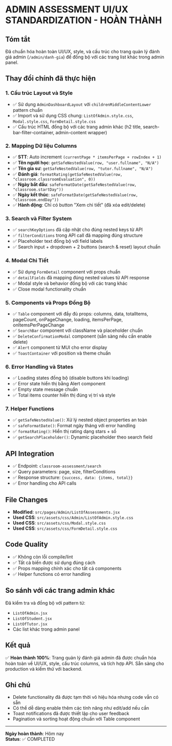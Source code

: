 # ADMIN ASSESSMENT UI/UX STANDARDIZATION - HOÀN THÀNH

## Tóm tắt

Đã chuẩn hóa hoàn toàn UI/UX, style, và cấu trúc cho trang quản lý đánh giá admin (`/admin/danh-gia`) để đồng bộ với các trang list khác trong admin panel.

## Thay đổi chính đã thực hiện

### 1. Cấu trúc Layout và Style

- ✅ Sử dụng `AdminDashboardLayout` với `childrenMiddleContentLower` pattern chuẩn
- ✅ Import và sử dụng CSS chung: `ListOfAdmin.style.css`, `Modal.style.css`, `FormDetail.style.css`
- ✅ Cấu trúc HTML đồng bộ với các trang admin khác (h2 title, search-bar-filter-container, admin-content wrapper)

### 2. Mapping Dữ liệu Columns

- ✅ **STT**: Auto increment `(currentPage * itemsPerPage + rowIndex + 1)`
- ✅ **Tên người học**: `getSafeNestedValue(row, "user.fullname", "N/A")`
- ✅ **Tên gia sư**: `getSafeNestedValue(row, "tutor.fullname", "N/A")`
- ✅ **Đánh giá**: `formatRating(getSafeNestedValue(row, "classroom.classroomEvaluation", 0))`
- ✅ **Ngày bắt đầu**: `safeFormatDate(getSafeNestedValue(row, "classroom.startDay"))`
- ✅ **Ngày kết thúc**: `safeFormatDate(getSafeNestedValue(row, "classroom.endDay"))`
- ✅ **Hành động**: Chỉ có button "Xem chi tiết" (đã xóa edit/delete)

### 3. Search và Filter System

- ✅ `searchKeyOptions` đã cập nhật cho đúng nested keys từ API
- ✅ `filterConditions` trong API call đã mapping đúng structure
- ✅ Placeholder text đồng bộ với field labels
- ✅ Search input + dropdown + 2 buttons (search & reset) layout chuẩn

### 4. Modal Chi Tiết

- ✅ Sử dụng `FormDetail` component với props chuẩn
- ✅ `detailFields` đã mapping đúng nested values từ API response
- ✅ Modal style và behavior đồng bộ với các trang khác
- ✅ Close modal functionality chuẩn

### 5. Components và Props Đồng Bộ

- ✅ `Table` component với đầy đủ props: columns, data, totalItems, pageCount, onPageChange, loading, itemsPerPage, onItemsPerPageChange
- ✅ `SearchBar` component với className và placeholder chuẩn
- ✅ `DeleteConfirmationModal` component (sẵn sàng nếu cần enable delete)
- ✅ `Alert` component từ MUI cho error display
- ✅ `ToastContainer` với position và theme chuẩn

### 6. Error Handling và States

- ✅ Loading states đồng bộ (disable buttons khi loading)
- ✅ Error state hiển thị bằng Alert component
- ✅ Empty state message chuẩn
- ✅ Total items counter hiển thị đúng vị trí và style

### 7. Helper Functions

- ✅ `getSafeNestedValue()`: Xử lý nested object properties an toàn
- ✅ `safeFormatDate()`: Format ngày tháng với error handling
- ✅ `formatRating()`: Hiển thị rating dạng stars + số
- ✅ `getSearchPlaceholder()`: Dynamic placeholder theo search field

## API Integration

- ✅ Endpoint: `classroom-assessment/search`
- ✅ Query parameters: page, size, filterConditions
- ✅ Response structure: `{success, data: {items, total}}`
- ✅ Error handling cho API calls

## File Changes

- **Modified**: `src/pages/Admin/ListOfAssessments.jsx`
- **Used CSS**: `src/assets/css/Admin/ListOfAdmin.style.css`
- **Used CSS**: `src/assets/css/Modal.style.css`
- **Used CSS**: `src/assets/css/FormDetail.style.css`

## Code Quality

- ✅ Không còn lỗi compile/lint
- ✅ Tất cả biến được sử dụng đúng cách
- ✅ Props mapping chính xác cho tất cả components
- ✅ Helper functions có error handling

## So sánh với các trang admin khác

Đã kiểm tra và đồng bộ với pattern từ:

- `ListOfAdmin.jsx`
- `ListOfStudent.jsx`
- `ListOfTutor.jsx`
- Các list khác trong admin panel

## Kết quả

✅ **Hoàn thành 100%**: Trang quản lý đánh giá admin đã được chuẩn hóa hoàn toàn về UI/UX, style, cấu trúc columns, và tích hợp API. Sẵn sàng cho production và kiểm thử với backend.

## Ghi chú

- Delete functionality đã được tạm thời vô hiệu hóa nhưng code vẫn có sẵn
- Có thể dễ dàng enable thêm các tính năng như edit/add nếu cần
- Toast notifications đã được thiết lập cho user feedback
- Pagination và sorting hoạt động chuẩn với Table component

---

**Ngày hoàn thành**: Hôm nay  
**Status**: ✅ COMPLETED
